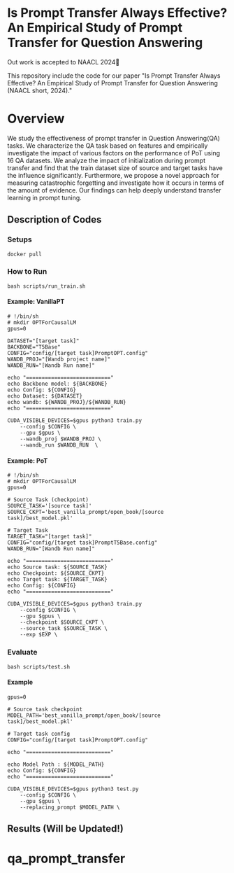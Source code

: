 # Is Prompt Transfer Always Effective? An Empirical Study of Prompt Transfer for Question Answering
Out work is accepted to NAACL 2024🎇

This repository include the code for our paper "Is Prompt Transfer Always Effective? An Empirical Study of Prompt Transfer for Question Answering (NAACL short, 2024)."

# Overview
We study the effectiveness of prompt transfer in Question Answering(QA) tasks. We characterize the QA task based on features and empirically investigate the impact of various factors on the performance of PoT using 16 QA datasets. We analyze the impact of initialization during prompt transfer and find that the train dataset size of source and target tasks have the influence significantly. Furthermore, we propose a novel approach for measuring catastrophic forgetting and investigate how it occurs in terms of the amount of evidence. Our findings can help deeply understand transfer learning in prompt tuning.

## Description of Codes

### Setups
```
docker pull
```

### How to Run
```
bash scripts/run_train.sh
```
#### Example: VanillaPT 
```
# !/bin/sh
# mkdir OPTForCausalLM
gpus=0

DATASET="[target task]"
BACKBONE="T5Base"
CONFIG="config/[target task]PromptOPT.config"
WANDB_PROJ="[Wandb project name]"
WANDB_RUN="[Wandb Run name]"

echo "==========================="
echo Backbone model: ${BACKBONE}
echo Config: ${CONFIG}
echo Dataset: ${DATASET}
echo wandb: ${WANDB_PROJ}/${WANDB_RUN}
echo "==========================="

CUDA_VISIBLE_DEVICES=$gpus python3 train.py
    --config $CONFIG \
    --gpu $gpus \
    --wandb_proj $WANDB_PROJ \
    --wandb_run $WANDB_RUN  \
```
#### Example: PoT 
```
# !/bin/sh
# mkdir OPTForCausalLM
gpus=0

# Source Task (checkpoint)
SOURCE_TASK='[source task]'
SOURCE_CKPT='best_vanilla_prompt/open_book/[source task]/best_model.pkl'

# Target Task 
TARGET_TASK="[target task]"
CONFIG="config/[target task]PromptT5Base.config"
WANDB_RUN="[Wandb Run name]"

echo "==========================="
echo Source task: ${SOURCE_TASK}
echo Checkpoint: ${SOURCE_CKPT}
echo Target task: ${TARGET_TASK}
echo Config: ${CONFIG}
echo "==========================="

CUDA_VISIBLE_DEVICES=$gpus python3 train.py  
    --config $CONFIG \
    --gpu $gpus \
    --checkpoint $SOURCE_CKPT \
    --source_task $SOURCE_TASK \
    --exp $EXP \

```

### Evaluate
```
bash scripts/test.sh
```
#### Example
```
gpus=0

# Source task checkpoint
MODEL_PATH='best_vanilla_prompt/open_book/[source task]/best_model.pkl'

# Target task config
CONFIG="config/[target task]PromptOPT.config"

echo "==========================="

echo Model Path : ${MODEL_PATH}
echo Config: ${CONFIG}
echo "==========================="

CUDA_VISIBLE_DEVICES=$gpus python3 test.py
    --config $CONFIG \
    --gpu $gpus \
    --replacing_prompt $MODEL_PATH \
```





## Results (Will be Updated!)
# qa_prompt_transfer
